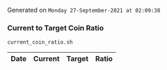 Generated on `Monday 27-September-2021 at 02:09:38`

### Current to Target Coin Ratio
`current_coin_ratio.sh`

Date|Current|Target|Ratio
---|---|---|---
